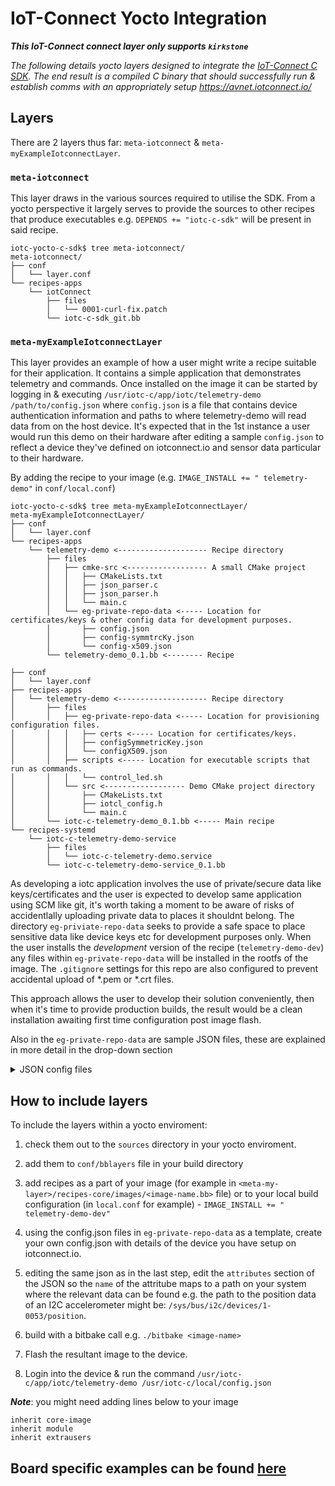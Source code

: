 # IoT-Connect Yocto Integration
***This IoT-Connect connect layer only supports `kirkstone`***

*The following details yocto layers designed to integrate the [IoT-Connect C SDK](https://github.com/avnet-iotconnect/iotc-generic-c-sdk). The end result is a compiled C binary that should successfully run & establish comms with an appropriately setup https://avnet.iotconnect.io/*

## Layers
There are 2 layers thus far: `meta-iotconnect` & `meta-myExampleIotconnectLayer`.
### `meta-iotconnect`
This layer draws in the various sources required to utilise the SDK. From a yocto perspective it largely serves to provide the sources to other recipes that produce executables e.g. `DEPENDS += "iotc-c-sdk"` will be present in said recipe.

```
iotc-yocto-c-sdk$ tree meta-iotconnect/
meta-iotconnect/
├── conf
│   └── layer.conf
└── recipes-apps
    └── iotConnect
        ├── files
        │   └── 0001-curl-fix.patch
        └── iotc-c-sdk_git.bb
```

### `meta-myExampleIotconnectLayer`
This layer provides an example of how a user might write a recipe suitable for their application. It contains a simple application that demonstrates telemetry and commands. Once installed on the image it can be started by logging in & executing `/usr/iotc-c/app/iotc/telemetry-demo /path/to/config.json` where `config.json` is a file that contains device authentication information and paths to where telemetry-demo will read data from on the host device. It's expected that in the 1st instance a user would run this demo on their hardware after editing a sample `config.json` to reflect a device they've defined on iotconnect.io and sensor data particular to their hardware.

By adding the recipe to your image (e.g. `IMAGE_INSTALL += " telemetry-demo"` in `conf/local.conf`)

```
iotc-yocto-c-sdk$ tree meta-myExampleIotconnectLayer/
meta-myExampleIotconnectLayer/
├── conf
│   └── layer.conf
└── recipes-apps
    └── telemetry-demo <-------------------- Recipe directory
        ├── files
        │   ├── cmke-src <------------------ A small CMake project
        │   │   ├── CMakeLists.txt
        │   │   ├── json_parser.c
        │   │   ├── json_parser.h
        │   │   └── main.c
        │   └── eg-private-repo-data <----- Location for certificates/keys & other config data for development purposes.
        │       ├── config.json
        │       ├── config-symmtrcKy.json
        │       └── config-x509.json
        └── telemetry-demo_0.1.bb <-------- Recipe

├── conf
│   └── layer.conf
├── recipes-apps
│   └── telemetry-demo <-------------------- Recipe directory
│       ├── files
│       │   ├── eg-private-repo-data <----- Location for provisioning configuration files.
│       │   │   ├── certs <----- Location for certificates/keys.
│       │   │   ├── configSymmetricKey.json
│       │   │   └── configX509.json
│       │   ├── scripts <----- Location for executable scripts that run as commands.
│       │   │   └── control_led.sh
│       │   └── src <------------------ Demo CMake project directory
│       │       ├── CMakeLists.txt
│       │       ├── iotcl_config.h
│       │       └── main.c
│       └── iotc-c-telemetry-demo_0.1.bb <----- Main recipe
└── recipes-systemd
    └── iotc-c-telemetry-demo-service
        ├── files
        │   └── iotc-c-telemetry-demo.service
        └── iotc-c-telemetry-demo-service_0.1.bb

```

As developing a iotc application involves the use of private/secure data like keys/certificates and the user is expected to develop same application using SCM like git, it's worth taking a moment to be aware of risks of accidentlally uploading private data to places it shouldnt belong. The directory `eg-priviate-repo-data` seeks to provide a safe space to place sensitive data like device keys etc for development purposes only. When the user installs the _development_ version of the recipe (`telemetry-demo-dev`) any files within `eg-private-repo-data` will be installed in the rootfs of the image. The `.gitignore` settings for this repo are also configured to prevent accidental upload of *.pem or *.crt files.

This approach allows the user to develop their solution conveniently, then when it's time to provide production builds, the result would be a clean installation awaiting first time configuration post image flash.

Also in the `eg-private-repo-data` are sample JSON files, these are explained in more detail in the drop-down section


<details>
  <summary>JSON config files</summary>
  The config json provides a quick and easy way to provide a user's executable with the requisite device credentials for any connection and a convenient method of mapping sensors to iotc device attributes. The demo source provided will match an `attribute.name` to a path on the user's host where the relevant sensor data resides. It also indicates to the demo what format to expect the data at the path to be in.

```json
{
    "sdk_ver": "2.1",
    "duid": "Your Device's name in https://avnet.iotconnect.io/device/1",
    "cpid": "'CPID' from https://avnet.iotconnect.io/key-vault",
    "env": "'Environment' from https://avnet.iotconnect.io/key-vault",
    "iotc_server_cert": "/etc/ssl/certs/DigiCert_Global_Root_G2.pem",
    "sdk_id": "'SDK Identities -> Language: Python **, Version: 1.0' from https://avnet.iotconnect.io/key-vault",
    "auth": {
      "auth_type": "IOTC_AT_X509",
      "params": {
        "client_key": "/path/to/device.key",
        "client_cert": "/path/to/DeviceCertificate.pem"
      }
    },
    "device": {
      "commands_list_path": "Path to folder containing all commands",
      "offline_storage": {
        "available_space_MB": 1,
        "file_count": 1
      },
      "attributes": [
        {
          "name": "power",
          "private_data": "/usr/iotc-c/app/iotc/dummy_sensor_power",
          "private_data_type": "ascii"
        },
        {
          "name": "level",
          "private_data": "/usr/iotc-c/app/iotc/dummy_sensor_level",
          "private_data_type": "ascii"
        }
      ]
    }
}
```

The sample JSON contains key value pairs where the value contains directions to what your individual value will be. E.g:
```json
{
    "sdk_ver": "2.1",
    "duid": "Your Device's name in https://avnet.iotconnect.io/device/1",
```
Would become: 
```json
{
    "sdk_ver": "2.1",
    "duid": "myDemoDevice",
```
</details>

## How to include layers
To include the layers within a yocto enviroment:

1. check them out to the `sources` directory in your yocto enviroment.

1. add them to `conf/bblayers` file in your build directory

1. add recipes as a part of your image (for example in `<meta-my-layer>/recipes-core/images/<image-name.bb>` file) or to your local build configuration (in `local.conf` for example) - `IMAGE_INSTALL += " telemetry-demo-dev"`

1. using the config.json files in `eg-private-repo-data` as a template, create your own config.json with details of the device you have setup on iotconnect.io.

1. editing the same json as in the last step, edit the `attributes` section of the JSON so the `name` of the attritube maps to a path on your system where the relevant data can be found e.g. the path to the position data of an I2C accelerometer might be: `/sys/bus/i2c/devices/1-0053/position`.

1. build with a bitbake call e.g. `./bitbake <image-name>`

1. Flash the resultant image to the device.

2. Login into the device & run the command `/usr/iotc-c/app/iotc/telemetry-demo /usr/iotc-c/local/config.json`

***Note***: you might need adding lines below to your image
```
inherit core-image
inherit module
inherit extrausers
```

## Board specific examples can be found [here](board_specific_readmes/README.md)
